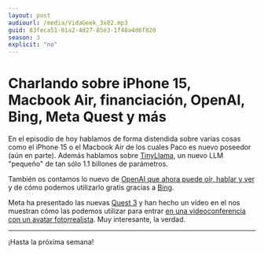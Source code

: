 ```yaml
---
layout: post
audiourl: /media/VidaGeek_3x02.mp3
guid: 83feca51-81a2-4d27-85e3-1f48a4d6f820
season: 3
explicit: "no"
---
```

# Charlando sobre iPhone 15, Macbook Air, financiación, OpenAI, Bing, Meta Quest y más
En el episodio de hoy hablamos de forma distendida sobre varias cosas como el iPhone 15 o el Macbook Air de los cuales Paco es nuevo poseedor (aún en parte). Además hablamos sobre [TinyLlama][tinyllama], un nuevo LLM "pequeño" de tan sólo 1.1 billones de parámetros.

También os contamos lo nuevo de [OpenAI que ahora puede oír, hablar y ver][openai] y de cómo podemos utilizarlo gratis gracias a [Bing][bing].

Meta ha presentado las nuevas [Quest 3][quest] y han hecho un vídeo en el nos muestran cómo las podemos utilizar para entrar [en una videoconferencia con un avatar fotorrealista][avatar]. Muy interesante, la verdad.

---
¡Hasta la próxima semana!


[tinyllama]: https://github.com/jzhang38/TinyLlama
[openai]: https://openai.com/blog/chatgpt-can-now-see-hear-and-speak
[bing]: https://www.bing.com/?cc=es
[quest]: https://www.meta.com/es/quest/quest-3/
[avatar]: https://www.youtube.com/watch?v=MVYrJJNdrEg
